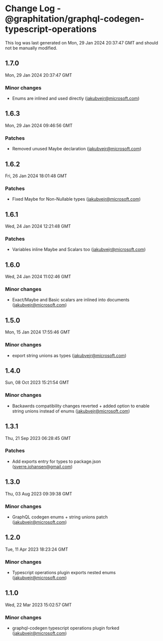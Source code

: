 # Change Log - @graphitation/graphql-codegen-typescript-operations

This log was last generated on Mon, 29 Jan 2024 20:37:47 GMT and should not be manually modified.

<!-- Start content -->

## 1.7.0

Mon, 29 Jan 2024 20:37:47 GMT

### Minor changes

- Enums are inlined and used directly (jakubvejr@microsoft.com)

## 1.6.3

Mon, 29 Jan 2024 09:46:56 GMT

### Patches

- Removed unused Maybe declaration (jakubvejr@microsoft.com)

## 1.6.2

Fri, 26 Jan 2024 18:01:48 GMT

### Patches

- Fixed Maybe for Non-Nullable types (jakubvejr@microsoft.com)

## 1.6.1

Wed, 24 Jan 2024 12:21:48 GMT

### Patches

- Variables inline Maybe and Scalars too (jakubvejr@microsoft.com)

## 1.6.0

Wed, 24 Jan 2024 11:02:46 GMT

### Minor changes

- Exact/Maybe and Basic scalars are inlined into documents (jakubvejr@microsoft.com)

## 1.5.0

Mon, 15 Jan 2024 17:55:46 GMT

### Minor changes

- export string unions as types (jakubvejr@microsoft.com)

## 1.4.0

Sun, 08 Oct 2023 15:21:54 GMT

### Minor changes

- Backawrds compatibility changes reverted + added option to enable string unions instead of enums (jakubvejr@microsoft.com)

## 1.3.1

Thu, 21 Sep 2023 06:28:45 GMT

### Patches

- Add exports entry for types to package.json (sverre.johansen@gmail.com)

## 1.3.0

Thu, 03 Aug 2023 09:39:38 GMT

### Minor changes

- GraphQL codegen enums + string unions patch (jakubvejr@microsoft.com)

## 1.2.0

Tue, 11 Apr 2023 18:23:24 GMT

### Minor changes

- Typescript operations plugin exports nested enums (jakubvejr@microsoft.com)

## 1.1.0

Wed, 22 Mar 2023 15:02:57 GMT

### Minor changes

- graphql-codegen typescript operations plugin forked (jakubvejr@microsoft.com)
